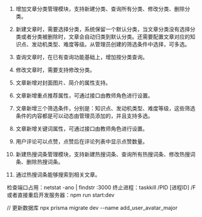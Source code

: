 1. 增加文章分类管理模块，支持新建分类、查询所有分类、修改分类、删除分类。
2. 新建文章时，需要选择分类，系统保留一个默认分类，当文章分类没有选择分类或者分类被删除时，文章会自动归类到默认分类。还需要配置文章对应的知识点、发动机类型、难度等级。从管理员创建的筛选条件中选择，可多选。
3. 查询文章时，在已有查询功能基础上，增加按分类查询。
4. 修改文章时，需要支持修改分类。
5. 文章新增对封面图片、简介的属性支持。
6. 文章新增重点推荐属性，可通过接口由教师角色进行设置。
7. 文章新增三个筛选条件，分别是：知识点、发动机类型、难度等级，这些筛选条件的内容都是可以动态由管理员添加的，并且支持多选。
8. 文章新增关键词属性，可通过接口由教师角色进行设置。
9. 用户评论可以点赞，点赞后在评论列表中显示点赞数量。

1. 新建热搜词条管理模块，支持新建热搜词条、查询所有热搜词条、修改热搜词条、删除热搜词条。
2. 通过热搜词条能够搜索到相关文章。


检查端口占用：netstat -ano | findstr :3000
终止进程：taskkill /PID [进程ID] /F
或者直接重启开发服务器：npm run start:dev

// 更新数据库
npx prisma migrate dev --name add_user_avatar_major